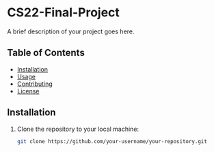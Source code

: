 # CS22-Final-Project

A brief description of your project goes here.

## Table of Contents

- [Installation](#installation)
- [Usage](#usage)
- [Contributing](#contributing)
- [License](#license)

## Installation

1. Clone the repository to your local machine:

   ```bash
   git clone https://github.com/your-username/your-repository.git
